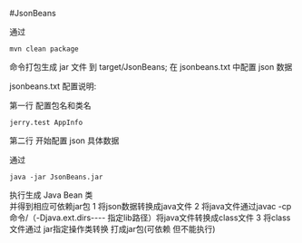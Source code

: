 ﻿#JsonBeans

通过 
    
    mvn clean package 
   
命令打包生成 jar 文件 到 target/JsonBeans; 在 jsonbeans.txt 中配置 json 数据
 
jsonbeans.txt 配置说明:
    
第一行 配置包名和类名
    
    jerry.test AppInfo
    
第二行 开始配置 json 具体数据
        
通过 
       
    java -jar JsonBeans.jar              

执行生成 Java Bean 类    
并得到相应可依赖jar包
1 将json数据转换成java文件
2 将java文件通过javac -cp命令/（-Djava.ext.dirs---- 指定lib路径）将java文件转换成class文件
3 将class文件通过 jar指定操作类转换 打成jar包(可依赖 但不能执行)
